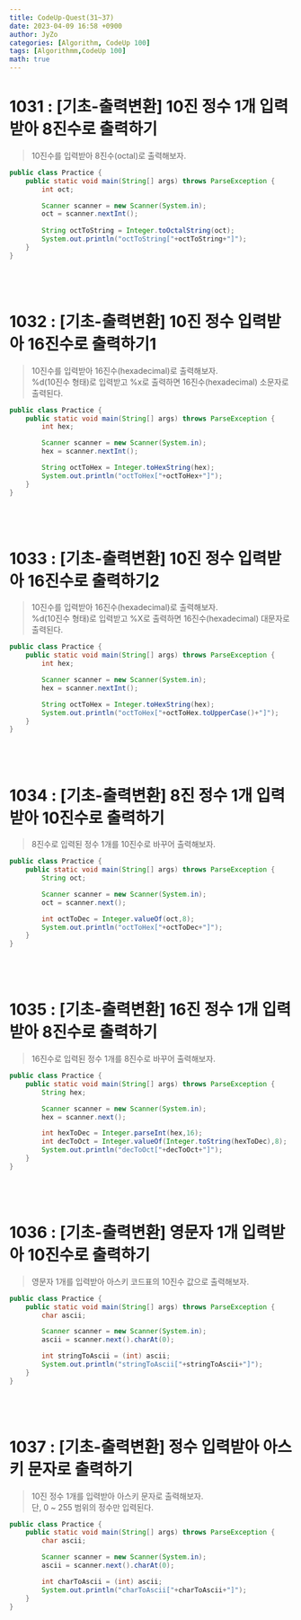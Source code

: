 ```yaml
---
title: CodeUp-Quest(31~37)
date: 2023-04-09 16:58 +0900
author: JyZo
categories: [Algorithm, CodeUp 100]
tags: [Algorithmm,CodeUp 100]
math: true
---
```



# 1031 : [기초-출력변환] 10진 정수 1개 입력받아 8진수로 출력하기
>10진수를 입력받아 8진수(octal)로 출력해보자.

```java
public class Practice {
    public static void main(String[] args) throws ParseException {
        int oct;

        Scanner scanner = new Scanner(System.in);
        oct = scanner.nextInt();
        
        String octToString = Integer.toOctalString(oct);
        System.out.println("octToString["+octToString+"]");
    }
}
```

<br/>
<br/>

# 1032 : [기초-출력변환] 10진 정수 입력받아 16진수로 출력하기1
>10진수를 입력받아 16진수(hexadecimal)로 출력해보자.  
%d(10진수 형태)로 입력받고 %x로 출력하면 16진수(hexadecimal) 소문자로 출력된다.

```java
public class Practice {
    public static void main(String[] args) throws ParseException {
        int hex;

        Scanner scanner = new Scanner(System.in);
        hex = scanner.nextInt();

        String octToHex = Integer.toHexString(hex);
        System.out.println("octToHex["+octToHex+"]");
    }
}
```

<br/>
<br/>

# 1033 : [기초-출력변환] 10진 정수 입력받아 16진수로 출력하기2
>10진수를 입력받아 16진수(hexadecimal)로 출력해보자.  
%d(10진수 형태)로 입력받고 %X로 출력하면 16진수(hexadecimal) 대문자로 출력된다.

```java
public class Practice {
    public static void main(String[] args) throws ParseException {
        int hex;

        Scanner scanner = new Scanner(System.in);
        hex = scanner.nextInt();

        String octToHex = Integer.toHexString(hex);
        System.out.println("octToHex["+octToHex.toUpperCase()+"]");
    }
}
```

<br/>
<br/>

# 1034 : [기초-출력변환] 8진 정수 1개 입력받아 10진수로 출력하기
>8진수로 입력된 정수 1개를 10진수로 바꾸어 출력해보자.  

```java
public class Practice {
    public static void main(String[] args) throws ParseException {
        String oct;

        Scanner scanner = new Scanner(System.in);
        oct = scanner.next();

        int octToDec = Integer.valueOf(oct,8);
        System.out.println("octToHex["+octToDec+"]");
    }
}
```
<br/>
<br/>

# 1035 : [기초-출력변환] 16진 정수 1개 입력받아 8진수로 출력하기
>16진수로 입력된 정수 1개를 8진수로 바꾸어 출력해보자.

```java
public class Practice {
    public static void main(String[] args) throws ParseException {
        String hex;

        Scanner scanner = new Scanner(System.in);
        hex = scanner.next();

        int hexToDec = Integer.parseInt(hex,16);
        int decToOct = Integer.valueOf(Integer.toString(hexToDec),8);
        System.out.println("decToOct["+decToOct+"]");
    }
}
```

<br/>
<br/>

# 1036 : [기초-출력변환] 영문자 1개 입력받아 10진수로 출력하기
>영문자 1개를 입력받아 아스키 코드표의 10진수 값으로 출력해보자.  

```java
public class Practice {
    public static void main(String[] args) throws ParseException {
        char ascii;

        Scanner scanner = new Scanner(System.in);
        ascii = scanner.next().charAt(0);

        int stringToAscii = (int) ascii;
        System.out.println("stringToAscii["+stringToAscii+"]");
    }
}
```

<br/>
<br/>

# 1037 : [기초-출력변환] 정수 입력받아 아스키 문자로 출력하기
>10진 정수 1개를 입력받아 아스키 문자로 출력해보자.  
>단, 0 ~ 255 범위의 정수만 입력된다.

```java
public class Practice {
    public static void main(String[] args) throws ParseException {
        char ascii;

        Scanner scanner = new Scanner(System.in);
        ascii = scanner.next().charAt(0);

        int charToAscii = (int) ascii;
        System.out.println("charToAscii["+charToAscii+"]");
    }
}
```


